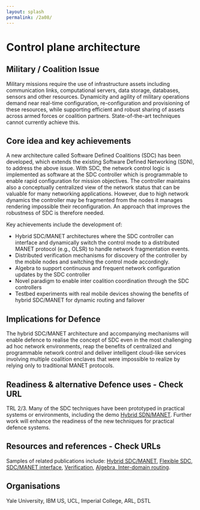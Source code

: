 ```yaml
---
layout: splash
permalink: /2a08/
---
```


# Control plane architecture

<!-- [Watch the video](https://ibm.box.com/xxx) -->

## Military / Coalition Issue
Military missions require the use of infrastructure assets including communication links, computational servers, data storage, databases, sensors and other resources.  Dynamicity and agility of military operations demand near real-time configuration, re-configuration and provisioning of these resources, while supporting efficient and robust sharing of assets across armed forces or coalition partners.  State-of-the-art techniques cannot currently achieve this.

## Core idea and key achievements
A new architecture called Software Defined Coalitions (SDC) has been developed, which extends the existing Software Defined Networking (SDN), to address the above issue. With SDC, the network control logic is implemented as software at the SDC controller which is programmable to enable rapid configuration for mission objectives. The controller maintains also a conceptually centralized view of the network status that can be valuable for many networking applications. However, due to high network dynamics the controller may be fragmented from the nodes it manages rendering impossible their reconfiguration. An approach that improves the robustness of SDC is therefore needed.

Key achievements include the development of: 
- Hybrid SDC/MANET architectures where the SDC controller can interface and dynamically switch the control mode to a distributed MANET protocol (e.g., OLSR) to handle network fragmentation events. 
- Distributed verification mechanisms for discovery of the controller by the mobile nodes and switching the control mode accordingly. 
- Algebra to support continuous and frequent network configuration updates by the SDC controller
- Novel paradigm to enable inter coalition coordination through the SDC controllers
- Testbed experiments with real mobile devices showing the benefits of hybrid SDC/MANET for dynamic routing and failover

<!-- ![image info](/dais/achievements/images/1a02_figure1.jpg) -->

## Implications for Defence
The hybrid SDC/MANET architecture and accompanying mechanisms will enable defence to realise the concept of SDC even in the most challenging ad hoc network environments, reap the benefits of centralized and programmable network control and deliver intelligent cloud-like services involving multiple coalition enclaves that were impossible to realize by relying only to traditional MANET protocols. 

## Readiness & alternative Defence uses - Check URL
TRL 2/3. Many of the SDC techniques have been prototyped in practical systems or environments, including the demo [Hybrid SDN/MANET](https://dais-ita.org/node/3984). Further work will enhance the readiness of the new techniques for practical defence systems. 

## Resources and references - Check URLs
Samples of related publications include: [Hybrid SDC/MANET](http://sl.dais-ita.org/science-library/paper/doc-1392), [Flexible SDC](http://sl.dais-ita.org/science-library/paper/doc-3055), [SDC/MANET interface](http://sl.dais-ita.org/science-library/paper/doc-4101), [Verification](http://sl.dais-ita.org/science-library/paper/doc-5897), [Algebra, Inter-domain routing](http://sl.dais-ita.org/science-library/paper/doc-5524).

## Organisations
Yale University, IBM US, UCL, Imperial College, ARL, DSTL
